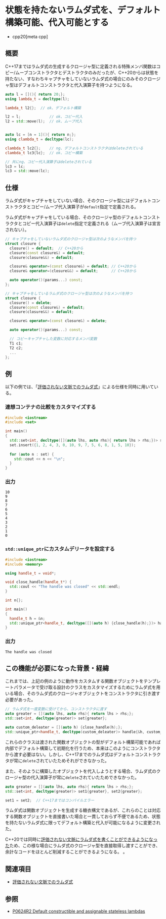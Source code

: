 # 状態を持たないラムダ式を、デフォルト構築可能、代入可能とする
* cpp20[meta cpp]

## 概要

C++17まではラムダ式の生成するクロージャ型に定義される特殊メンバ関数はコピー/ムーブコンストラクタとデストラクタのみだったが、C++20からは状態を持たない、すなわちキャプチャをしていないラムダ式の場合にのみそのクロージャ型はデフォルトコンストラクタと代入演算子を持つようになる。

```cpp
auto l = [](){ return 20;};
using lambda_t = decltype(l);

lambda_t l2{};  // ok、デフォルト構築

l2 = l;             // ok、コピー代入
l2 = std::move(l);  // ok、ムーブ代入


auto lc = [n = 1](){ return n;};
using clambda_t = decltype(lc);

clambda_t lc2{};    // ng、デフォルトコンストラクタはdeleteされている
clambda_t lc3{lc};  // ok、コピー構築

// 共にng、コピー代入演算子はdeleteされている
lc3 = lc;
lc3 = std::move(lc);
```

## 仕様

ラムダ式がキャプチャをしていない場合、そのクロージャ型にはデフォルトコンストラクタとコピー/ムーブ代入演算子が`default`指定で定義される。

ラムダ式がキャプチャをしている場合、そのクロージャ型のデフォルトコンストラクタとコピー代入演算子は`delete`指定で定義される（ムーブ代入演算子は宣言されない）。

```cpp
// キャプチャをしていないラムダ式のクロージャ型は次のようなメンバを持つ
struct closure {
  closure() = default;  // C++20から
  closure(const closure&) = default;
  closure(closure&&) = default;

  closure& operator=(const closure&) = default; // C++20から
  closure& operator=(closure&&) = default;      // C++20から

  auto operator()(params...) const;
};

// キャプチャをしているラムダ式のクロージャ型は次のようなメンバを持つ
struct closure {
  closure() = delete;
  closure(const closure&) = default;
  closure(closure&&) = default;

  closure& operator=(const closure&) = delete;

  auto operator()(params...) const;

  // コピーキャプチャした変数に対応するメンバ変数
  T1 c1;
  T2 c2;
  ...
};
```

## 例

以下の例では、「[評価されない文脈でのラムダ式](./wording_for_lambdas_in_unevaluated_contexts.md)」による仕様を同時に用いている。

### 連想コンテナの比較をカスタマイズする

```cpp example
#include <iostream>
#include <set>

int main()
{
  std::set<int, decltype([](auto lhs, auto rhs){ return lhs > rhs;})> set{};
  set.insert({1, 2, 4, 3, 0, 10, 9, 7, 5, 6, 8, 1, 5, 10});
  
  for (auto n : set) {
    std::cout << n << "\n";
  }
}
```

### 出力
```
10
9
8
7
6
5
4
3
2
1
0
```

### `std::unique_ptr`にカスタムデリータを設定する

```cpp example
#include <iostream>
#include <memory>

using handle_t = void*;

void close_handle(handle_t*) {
  std::cout << "The handle was closed" << std::endl;
}

int n{};

int main()
{
  handle_t h = &n;
  std::unique_ptr<handle_t, decltype([](auto h) {close_handle(h);})> handle{&h};
}
```

### 出力
```
The handle was closed
```

## この機能が必要になった背景・経緯

これまでは、上記の例のように動作をカスタムする関数オブジェクトをテンプレートパラメータで受け取る設計のクラスをカスタマイズするためにラムダ式を用いる場合、そのラムダ式のクロージャオブジェクトをコンストラクタに引き渡す必要があった。

```cpp
// ラムダ式を一度変数に受けてから、コンストラクタに渡す
auto greater = [](auto lhs, auto rhs){ return lhs > rhs;};
std::set<int, decltype(greater)> set{greater};

auto custom_deleater = [](auto h) {close_handle(h);};
std::unique_ptr<handle_t, decltype(custom_deleater)> handle{&h, custom_deleater};
```

これらのクラスは渡された関数オブジェクトの型がデフォルト構築可能であれば内部でデフォルト構築して初期化を行うため、本来はこのようにコンストラクタから渡す必要はない。しかし、C++17までのラムダ式はデフォルトコンストラクタが常に`delete`されていたためそれができなかった。

また、そのように構築したオブジェクトを代入しようとする場合、ラムダ式のクロージャ型の代入演算子が常に`delete`されていたためできなかった。

```cpp
auto greater = [](auto lhs, auto rhs){ return lhs > rhs;};
std::set<int, decltype(greater)> set1{greater}, set2{greater};

set1 = set2;  // C++17まではコンパイルエラー
```

ラムダ式は関数オブジェクトを生成する糖衣構文であるが、これらのことは対応する関数オブジェクトを直接書いた場合と一貫しておらず不便であるため、状態を持たないラムダ式に限ってデフォルト構築と代入が可能になるように変更された。

C++20では同時に[評価されない文脈にラムダ式を書くことができるようになった](./wording_for_lambdas_in_unevaluated_contexts.md)ため、この様な場合にラムダ式のクロージャ型を直接取得し渡すことができ、余計なコードをほとんど削減することができるようになる。
。
## 関連項目
- [評価されない文脈でのラムダ式](./wording_for_lambdas_in_unevaluated_contexts.md)

## 参照
- [P0624R2 Default constructible and assignable stateless lambdas](http://www.open-std.org/jtc1/sc22/wg21/docs/papers/2017/p0624r2.pdf)
